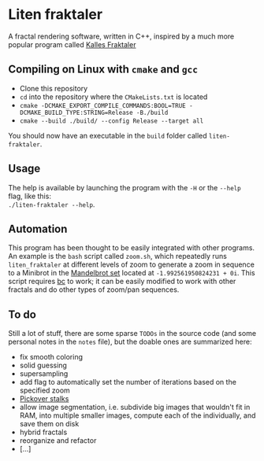 # Liten fraktaler
A fractal rendering software, written in C++, inspired by a much more popular program called [Kalles Fraktaler](https://mathr.co.uk/kf/kf.html)

## Compiling on Linux with `cmake` and `gcc`
* Clone this repository
* `cd` into the repository where the `CMakeLists.txt` is located
* `cmake -DCMAKE_EXPORT_COMPILE_COMMANDS:BOOL=TRUE -DCMAKE_BUILD_TYPE:STRING=Release -B./build`
* `cmake --build ./build/ --config Release --target all`

You should now have an executable in the `build` folder called `liten-fraktaler`.

## Usage
The help is available by launching the program with the `-H` or the `--help` flag, like this:  
`./liten-fraktaler --help`.
        
## Automation
This program has been thought to be easily integrated with other programs.  
An example is the `bash` script called `zoom.sh`, which repeatedly runs `liten_fraktaler` at different levels of zoom to generate a zoom in sequence to a Minibrot in the [Mandelbrot set](https://en.wikipedia.org/wiki/Mandelbrot_set) located at `-1.992561950824231 + 0i`. This script requires [bc](https://www.gnu.org/software/bc/) to work; it can be easily modified to work with other fractals and do other types of zoom/pan sequences.

## To do
Still a lot of stuff, there are some sparse `TODOs` in the source code (and some personal notes in the `notes` file), but the doable ones are summarized here:
* fix smooth coloring
* solid guessing
* supersampling
* add flag to automatically set the number of iterations based on the specified zoom
* [Pickover stalks](https://en.wikipedia.org/wiki/Pickover_stalk)
* allow image segmentation, i.e. subdivide big images that wouldn't fit in RAM, into multiple smaller images, compute each of the individually, and save them on disk
* hybrid fractals
* reorganize and refactor
* [...]
